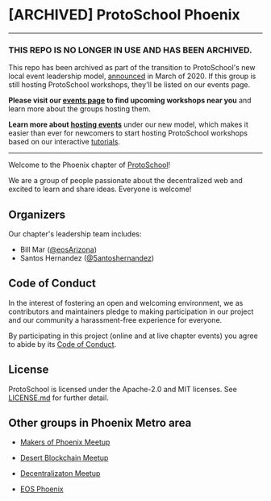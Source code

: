 # [ARCHIVED] ProtoSchool Phoenix

*******************************

### THIS REPO IS NO LONGER IN USE AND HAS BEEN ARCHIVED.

This repo has been archived as part of the transition to ProtoSchool's new local event leadership model, [announced](https://github.com/ProtoSchool/organizing/issues/84) in March of 2020. If this group is still hosting ProtoSchool workshops, they'll be listed on our events page.

**Please visit our [events page](https://proto.school/#/events) to find upcoming workshops near you** and learn more about the groups hosting them. 

**Learn more about [hosting events](https://proto.school/#/host)** under our new model, which makes it easier than ever for newcomers to start hosting ProtoSchool workshops based on our interactive [tutorials](https://proto.school/#/tutorials).

*********************************

Welcome to the Phoenix chapter of [ProtoSchool](https://proto.school)!

We are a group of people passionate about the decentralized web and excited to learn and share ideas. Everyone is welcome!

## Organizers

Our chapter's leadership team includes:
* Bill Mar ([@eosArizona](https://github.com/eosArizona))
* Santos Hernandez ([@5antoshernandez](https://github.com/5antoshernandez))

## Code of Conduct

In the interest of fostering an open and welcoming environment, we as
contributors and maintainers pledge to making participation in our project and
our community a harassment-free experience for everyone.

By participating in this project (online and at live chapter events) you agree to abide by its [Code of Conduct](./CODE_OF_CONDUCT.md).

## License

ProtoSchool is licensed under the Apache-2.0 and MIT licenses. See [LICENSE.md](https://github.com/protoschool/seattle/blob/master/LICENSE.md) for further detail.

## Other groups in Phoenix Metro area

* [Makers of Phoenix Meetup](https://www.meetup.com/MakersOfPhoenix/)

* [Desert Blockchain Meetup](https://www.meetup.com/Desert-Blockchain/)

* [Decentralizaton Meetup](https://www.meetup.com/decentralization/)

* [EOS Phoenix](https://www.meetup.com/BlockchainAZ/)
